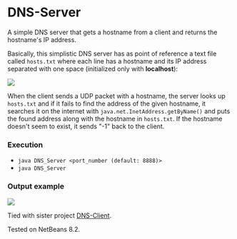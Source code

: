 # DNS-Server
A simple DNS server that gets a hostname from a client and returns the hostname's IP address.

Basically, this simplistic DNS server has as point of reference a text file called `hosts.txt` where each line has a hostname and its IP address separated with one space (initialized only with **localhost**):

![](http://i64.tinypic.com/n3qjrn.png)

When the client sends a UDP packet with a hostname, the server looks up `hosts.txt` and if it fails to find the address of the given hostname, it searches it on the internet with `java.net.InetAddress.getByName()` and puts the found address along with the hostname in `hosts.txt`. If the hostname doesn't seem to exist, it sends "-1" back to the client.

### Execution
* `java DNS_Server <port_number (default: 8888)>`
* `java DNS_Server`

### Output example
![](http://i67.tinypic.com/20u34uo.png)

Tied with sister project [DNS-Client](https://github.com/Coursal/DNS-Server).

Tested on NetBeans 8.2.
